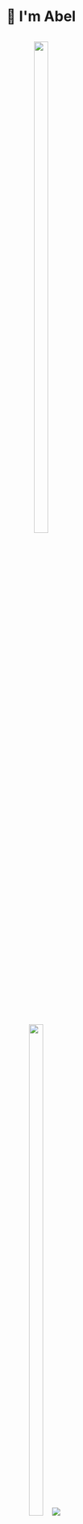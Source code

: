 <div align="center"><h1> 👋 I'm Abel</h1>
  <a href="#" style="text-decoration:none; color: inherit;">
    <span style="display:inline-block; transition: transform 0.2s; animation: none;" onmouseover="this.style.animation='wave 2s infinite';" onmouseout="this.style.animation='none';">



<p align="center">
  <img height="50%" width="auto" src ="https://github-readme-stats.vercel.app/api?username=Nom3o&show_icons=true&count_private=true&theme=darcula&hide_border=true&hide=issues,contribs&bg_color=00000000">
  <img height="50%" width="auto" src ="https://github-readme-stats.vercel.app/api/top-langs/?username=Nom3o&layout=compact&hide_border=true&theme=darcula&bg_color=00000000&langs_count=6&hide=jupyter%20notebook,tex,css,php&exclude_repo=Pacman-AI">
  <img src ="https://github-readme-streak-stats.herokuapp.com?user=Nom3o&theme=darcula&hide_border=true&background=FFFFFF00">
  <br>
  <br>
  
</p>


###

<div align="left">
  
  <img src="https://img.shields.io/static/v1?message=Instagram&logo=instagram&label=&color=E4405F&logoColor=white&labelColor=&style=for-the-badge" height="35" alt="instagram logo"  />
  <img src="https://img.shields.io/static/v1?message=Gmail&logo=gmail&label=&color=D14836&logoColor=white&labelColor=&style=for-the-badge" height="35" alt="gmail logo"  />
  <img src="https://img.shields.io/static/v1?message=LinkedIn&logo=linkedin&label=&color=0077B5&logoColor=white&labelColor=&style=for-the-badge" height="35" alt="linkedin logo"  />
</div>

###

